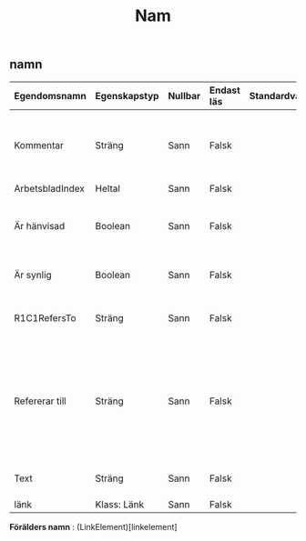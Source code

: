 ﻿---
title: Nam
second_title: Aspose.Cells Cloud Documen
type: docs
url: /sv/specification/model/name/
description: "Aspose.Cells Molnmodellspecifikation: Namn. Hantera enkelt Excel och andra kalkylarksdokument med funktioner som att öppna, generera, redigera, dela, slå samman, jämföra och konvertera"
weight: 50
---
## **namn**

 

| Egendomsnamn| Egenskapstyp| Nullbar| Endast läs| Standardvärde| Beskrivning|
|:- |:- |:- |:- |:- |:- |
| Kommentar| Sträng| Sann| Falsk|| Hämtar och ställer in kommentaren till namnet. Gäller endast Excel 2007.|
| ArbetsbladIndex| Heltal| Sann| Falsk|||
| Är hänvisad| Boolean| Sann| Falsk|| Anger om detta namn refereras av andra formler.|
| Är synlig| Boolean| Sann| Falsk|| Indikerar om namnet är synligt.|
| R1C1RefersTo| Sträng| Sann| Falsk|| Hämtar eller ställer in en R1C1-referens för .|
| Refererar till| Sträng| Sann| Falsk|| Returnerar eller ställer in formeln som namnet är definierat för att referera till, som börjar med ett likhetstecken.|
| Text| Sträng| Sann| Falsk|| Hämtar namntexten för objektet.|
| länk| Klass: Länk| Sann| Falsk|||

**Förälders namn** : (LinkElement)[linkelement]